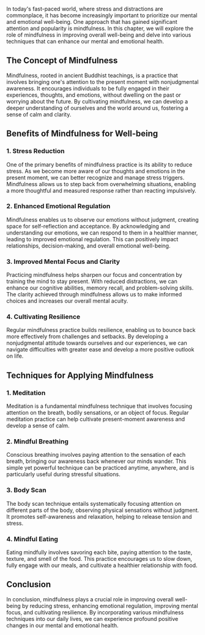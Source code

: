 
In today's fast-paced world, where stress and distractions are commonplace, it has become increasingly important to prioritize our mental and emotional well-being. One approach that has gained significant attention and popularity is mindfulness. In this chapter, we will explore the role of mindfulness in improving overall well-being and delve into various techniques that can enhance our mental and emotional health.

## The Concept of Mindfulness

Mindfulness, rooted in ancient Buddhist teachings, is a practice that involves bringing one's attention to the present moment with nonjudgmental awareness. It encourages individuals to be fully engaged in their experiences, thoughts, and emotions, without dwelling on the past or worrying about the future. By cultivating mindfulness, we can develop a deeper understanding of ourselves and the world around us, fostering a sense of calm and clarity.

## Benefits of Mindfulness for Well-being

### 1\. Stress Reduction

One of the primary benefits of mindfulness practice is its ability to reduce stress. As we become more aware of our thoughts and emotions in the present moment, we can better recognize and manage stress triggers. Mindfulness allows us to step back from overwhelming situations, enabling a more thoughtful and measured response rather than reacting impulsively.

### 2\. Enhanced Emotional Regulation

Mindfulness enables us to observe our emotions without judgment, creating space for self-reflection and acceptance. By acknowledging and understanding our emotions, we can respond to them in a healthier manner, leading to improved emotional regulation. This can positively impact relationships, decision-making, and overall emotional well-being.

### 3\. Improved Mental Focus and Clarity

Practicing mindfulness helps sharpen our focus and concentration by training the mind to stay present. With reduced distractions, we can enhance our cognitive abilities, memory recall, and problem-solving skills. The clarity achieved through mindfulness allows us to make informed choices and increases our overall mental acuity.

### 4\. Cultivating Resilience

Regular mindfulness practice builds resilience, enabling us to bounce back more effectively from challenges and setbacks. By developing a nonjudgmental attitude towards ourselves and our experiences, we can navigate difficulties with greater ease and develop a more positive outlook on life.

## Techniques for Applying Mindfulness

### 1\. Meditation

Meditation is a fundamental mindfulness technique that involves focusing attention on the breath, bodily sensations, or an object of focus. Regular meditation practice can help cultivate present-moment awareness and develop a sense of calm.

### 2\. Mindful Breathing

Conscious breathing involves paying attention to the sensation of each breath, bringing our awareness back whenever our minds wander. This simple yet powerful technique can be practiced anytime, anywhere, and is particularly useful during stressful situations.

### 3\. Body Scan

The body scan technique entails systematically focusing attention on different parts of the body, observing physical sensations without judgment. It promotes self-awareness and relaxation, helping to release tension and stress.

### 4\. Mindful Eating

Eating mindfully involves savoring each bite, paying attention to the taste, texture, and smell of the food. This practice encourages us to slow down, fully engage with our meals, and cultivate a healthier relationship with food.

## Conclusion

In conclusion, mindfulness plays a crucial role in improving overall well-being by reducing stress, enhancing emotional regulation, improving mental focus, and cultivating resilience. By incorporating various mindfulness techniques into our daily lives, we can experience profound positive changes in our mental and emotional health.
